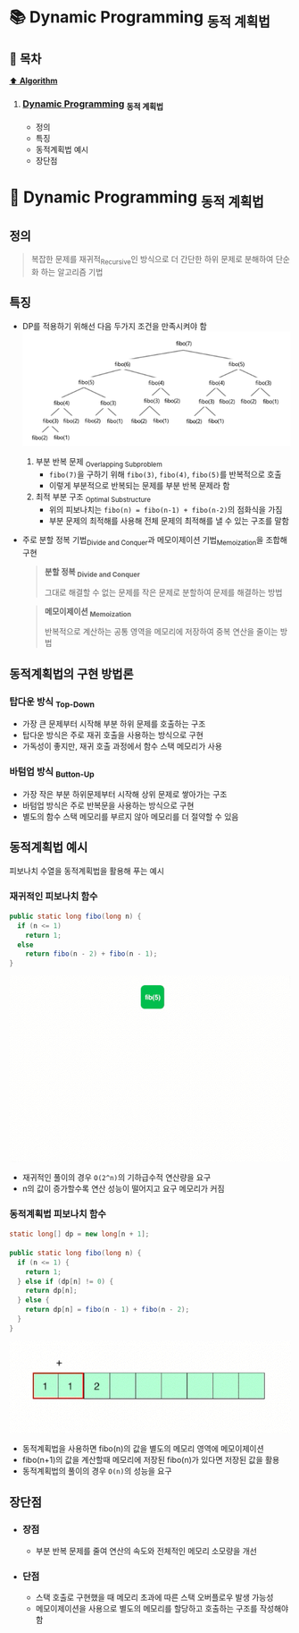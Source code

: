 # :books: Dynamic Programming <sub>동적 계획법</sub>

## :bookmark_tabs: 목차

[:arrow_up: **Algorithm**](../README.md)

1. ### [Dynamic Programming](#📕-dynamic-programming-동적-계획법) <sub>동적 계획법</sub>

   - 정의
   - 특징
   - 동적계획법 예시
   - 장단점

# :closed_book: Dynamic Programming <sub>동적 계획법</sub>

## 정의

> 복잡한 문제를 재귀적<sub>Recursive</sub>인 방식으로 더 간단한 하위 문제로 분해하여 단순화 하는 알고리즘 기법

## 특징

- DP를 적용하기 위해선 다음 두가지 조건을 만족시켜야 함
  ![img:피보나치 트리](../img/fibo_01.png)
  1. 부분 반복 문제 <sub>Overlapping Subproblem</sub>
     - `fibo(7)`을 구하기 위해 `fibo(3)`, `fibo(4)`, `fibo(5)`를 반복적으로 호출
     - 이렇게 부분적으로 반복되는 문제를 부분 반복 문제라 함
  2. 최적 부분 구조 <sub>Optimal Substructure</sub>
     - 위의 피보나치는 `fibo(n) = fibo(n-1) + fibo(n-2)`의 점화식을 가짐
     - 부분 문제의 최적해를 사용해 전체 문제의 최적해를 낼 수 있는 구조를 말함
- 주로 분할 정복 기법<sub>Divide and Conquer</sub>과 메모이제이션 기법<sub>Memoization</sub>을 조합해 구현

  > **분할 정복 <sub>Divide and Conquer</sub>**
  >
  > 그대로 해결할 수 없는 문제를 작은 문제로 분할하여 문제를 해결하는 방법

  > **메모이제이션 <sub>Memoization</sub>**
  >
  > 반복적으로 계산하는 공통 영역을 메모리에 저장하여 중복 연산을 줄이는 방법

## 동적계획법의 구현 방법론

### 탑다운 방식 <sub>Top-Down</sub>

- 가장 큰 문제부터 시작해 부분 하위 문제를 호출하는 구조
- 탑다운 방식은 주로 재귀 호출을 사용하는 방식으로 구현
- 가독성이 좋지만, 재귀 호출 과정에서 함수 스택 메모리가 사용

### 바텀업 방식 <sub>Button-Up</sub>

- 가장 작은 부분 하위문제부터 시작해 상위 문제로 쌓아가는 구조
- 바텀업 방식은 주로 반복문을 사용하는 방식으로 구현
- 별도의 함수 스택 메모리를 부르지 않아 메모리를 더 절약할 수 있음

## 동적계획법 예시

피보나치 수열을 동적계획법을 활용해 푸는 예시

### 재귀적인 피보나치 함수

```java
public static long fibo(long n) {
  if (n <= 1)
    return 1;
  else
    return fibo(n - 2) + fibo(n - 1);
}
```

![img:피보나치 재귀적풀이](../img/fibo_02.gif)

- 재귀적인 풀이의 경우 `O(2^n)`의 기하급수적 연산량을 요구
- n의 값이 증가할수록 연산 성능이 떨어지고 요구 메모리가 커짐

### 동적계획법 피보나치 함수

```java
static long[] dp = new long[n + 1];

public static long fibo(long n) {
  if (n <= 1) {
    return 1;
  } else if (dp[n] != 0) {
    return dp[n];
  } else {
    return dp[n] = fibo(n - 1) + fibo(n - 2);
  }
}
```

![img:피보나치 동적계획법](../img/fibo_03.gif)

- 동적계획법을 사용하면 fibo(n)의 값을 별도의 메모리 영역에 메모이제이션
- fibo(n+1)의 값을 계산할때 메모리에 저장된 fibo(n)가 있다면 저장된 값을 활용
- 동적계획법의 풀이의 경우 `O(n)`의 성능을 요구

## 장단점

- ### 장점

  - 부분 반복 문제를 줄여 연산의 속도와 전체적인 메모리 소모량을 개선

- ### 단점

  - 스택 호출로 구현했을 때 메모리 초과에 따른 스택 오버플로우 발생 가능성
  - 메모이제이션을 사용으로 별도의 메모리를 할당하고 호출하는 구조를 작성해야 함
